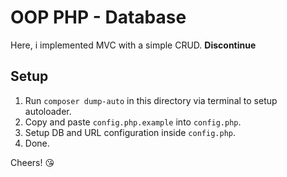 # OOP PHP - Database
Here, i implemented MVC with a simple CRUD.
**Discontinue**

## Setup
1. Run `composer dump-auto` in this directory via terminal to setup autoloader.
2. Copy and paste `config.php.example` into `config.php`.
3. Setup DB and URL configuration inside `config.php`.
4. Done.

Cheers! :kissing_heart: